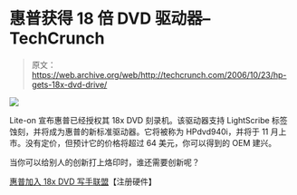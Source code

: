 # 惠普获得 18 倍 DVD 驱动器–TechCrunch

> 原文：<https://web.archive.org/web/http://techcrunch.com/2006/10/23/hp-gets-18x-dvd-drive/>

![](img/2c6ac49097912601320285ca067ec5e6.png)

Lite-on 宣布惠普已经授权其 18x DVD 刻录机。该驱动器支持 LightScribe 标签蚀刻，并将成为惠普的新标准驱动器。它将被称为 HPdvd940i，并将于 11 月上市。没有定价，但预计它的价格将超过 64 美元，你可以得到的 OEM 建兴。

当你可以给别人的创新打上烙印时，谁还需要创新呢？

[惠普加入 18x DVD 写手联盟](https://web.archive.org/web/20210224213642/http://www.reghardware.co.uk/2006/10/23/hd_18x_dvd_writer/)【注册硬件】